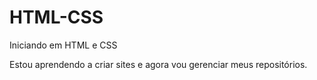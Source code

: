 # HTML-CSS
 Iniciando em HTML e CSS

 Estou aprendendo a criar sites e agora vou gerenciar meus repositórios.
